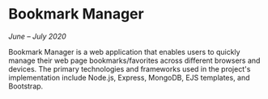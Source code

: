 # Bookmark Manager
*June – July 2020*

Bookmark Manager is a web application that enables users to quickly manage their web page bookmarks/favorites across different browsers and devices. The primary technologies and frameworks used in the project's implementation include Node.js, Express, MongoDB, EJS templates, and Bootstrap. 
